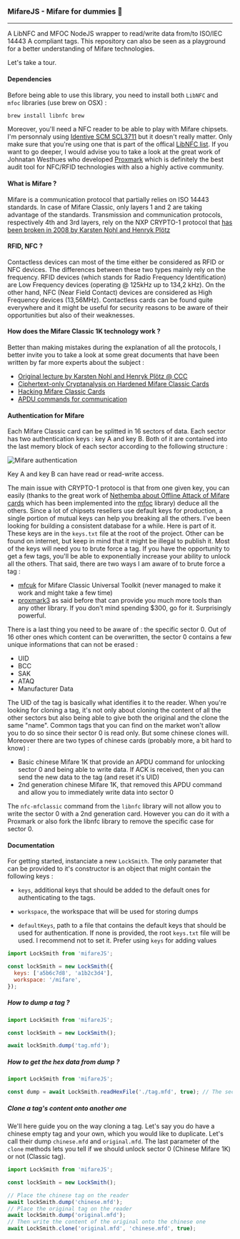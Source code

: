 ### MifareJS - Mifare for dummies :pig:

***

A LibNFC and MFOC NodeJS wrapper to read/write data from/to ISO/IEC 14443 A compliant tags. This repository can also be seen as a playground for a better understanding of Mifare technologies.

Let's take a tour.

#### Dependencies

Before being able to use this library, you need to install both `LibNFC` and `mfoc` libraries (use brew on OSX) :

```bash
brew install libnfc brew
```

Moreover, you'll need a NFC reader to be able to play with Mifare chipsets. I'm personnaly using [Identive SCM SCL3711](https://www.amazon.fr/Identive-905169-SCM-SCL3711-USB/dp/B00G6G1WH2) but it doesn't really matter. Only make sure that you're using one that is part of the offical [LibNFC list](http://nfc-tools.org/index.php?title=Devices_compatibility_matrix). If you want to go deeper, I would advise you to take a look at the great work of Johnatan Westhues who developed [Proxmark](https://github.com/Proxmark/proxmark3/wiki) which is definitely the best audit tool for NFC/RFID technologies with also a highly active community.

#### What is Mifare ?

Mifare is a communication protocol that partially relies on ISO 14443 standards. In case of Mifare Classic, only layers 1 and 2 are taking advantage of the standards. Transmission and communication protocols, respectively 4th and 3rd layers, rely on the NXP CRYPTO-1 protocol that [has been broken in 2008 by Karsten Nohl and Henryk Plötz](https://www.blackhat.com/presentations/bh-usa-08/Nohl/BH_US_08_Nohl_Mifare.pdf)

#### RFID, NFC ?

Contactless devices can most of the time either be considered as RFID or NFC devices. The differences between these two types mainly rely on the frequency. RFID devices (which stands for Radio Frequency Identification) are Low Frequency devices (operating @ 125kHz up to 134,2 kHz). On the other hand, NFC (Near Field Contact) devices are considered as High Frequency devices (13,56MHz). Contactless cards can be found quite everywhere and it might be useful for security reasons to be aware of their opportunities but also of their weaknesses.

#### How does the Mifare Classic 1K technology work ?

Better than making mistakes during the explanation of all the protocols, I better invite you to take a look at some great documents that have been written by far more experts about the subject :
- [Original lecture by Karsten Nohl and Henryk Plötz @ CCC ](https://events.ccc.de/congress/2008/Fahrplan/attachments/1241_081229.25C3.RFIDSecurity.pdf)
- [Ciphertext-only Cryptanalysis on Hardened Mifare Classic
Cards](http://www.cs.ru.nl/~rverdult/Ciphertext-only_Cryptanalysis_on_Hardened_Mifare_Classic_Cards-CCS_2015.pdf)
- [Hacking Mifare Classic Cards](https://www.blackhat.com/docs/sp-14/materials/arsenal/sp-14-Almeida-Hacking-MIFARE-Classic-Cards-Slides.pdf)
- [APDU commands for communication](http://read.pudn.com/downloads157/doc/701059/Mifare%20APDU.pdf)

#### Authentication for Mifare

Each Mifare Classic card can be splitted in 16 sectors of data. Each sector has two authentication keys : key A and key B. Both of it are contained into the last memory block of each sector according to the following structure :

![Mifare authentication](https://img4.hostingpics.net/pics/613126Capturedecran20170809a181719.png)

Key A and key B can have read or read-write access.

The main issue with CRYPTO-1 protocol is that from one given key, you can easily (thanks to the great work of [Nethemba about Offline Attack of Mifare cards](https://nethemba.com/resources/mifare-classic-slides.pdf) which has been implemented into the [mfoc](https://github.com/nfc-tools/mfoc) library) deduce all the others. Since a lot of chipsets resellers use default keys for production, a single portion of mutual keys can help you breaking all the others. I've been looking for building a consistent database for a while. Here is part of it. These keys are in the `keys.txt` file at the root of the project. Other can be found on internet, but keep in mind that it might be illegal to publish it. Most of the keys will need you to brute force a tag. If you have the opportunity to get a few tags, you'll be able to exponentially increase your ability to unlock all the others. That said, there are two ways I am aware of to brute force a tag :

- [mfcuk](https://github.com/nfc-tools/mfcuk) for Mifare Classic Universal Toolkit (never managed to make it work and might take a few time)
- [proxmark3](https://store.ryscc.com/) as said before that can provide you much more tools than any other library. If you don't mind spending $300, go for it. Surprisingly powerful.

There is a last thing you need to be aware of : the specific sector 0. Out of 16 other ones which content can be overwritten, the sector 0 contains a few unique informations that can not be erased :

- UID
- BCC
- SAK
- ATAQ
- Manufacturer Data

The UID of the tag is basically what identifies it to the reader. When you're looking for cloning a tag, it's not only about cloning the content of all the other sectors but also being able to give both the original and the clone the same "name". Common tags that you can find on the market won't allow you to do so since their sector 0 is read only. But some chinese clones will. Moreover there are two types of chinese cards (probably more, a bit hard to know) :

- Basic chinese Mifare 1K that provide an APDU command for unlocking sector 0 and being able to write data. If ACK is received, then you can send the new data to the tag (and reset it's UID)
- 2nd generation chinese Mifare 1K, that removed this APDU command and allow you to immediately write data into sector 0

The `nfc-mfclassic` command from the `libnfc` library will not allow you to write the sector 0 with a 2nd generation card. However you can do it with a Proxmark or also fork the libnfc library to remove the specific case for sector 0.

#### Documentation

For getting started, instanciate a new `LockSmith`. The only parameter that can be provided to it's constructor is an object that might contain the following keys :

- `keys`, additional keys that should be added to the default ones for authenticating to the tags.

- `workspace`, the workspace that will be used for storing dumps

- `defaultKeys`, path to a file that contains the default keys that should be used for authentication. If none is provided, the root `keys.txt` file will be used. I recommend not to set it. Prefer using `keys` for adding values

```javascript
import LockSmith from 'mifareJS';

const lockSmith = new LockSmith({
  keys: ['a5b6c7d8', 'a1b2c3d4'],
  workspace: '/mifare',
});
```

##### How to dump a tag ?

```javascript
import LockSmith from 'mifareJS';

const lockSmith = new LockSmith();

await lockSmith.dump('tag.mfd');
```

##### How to get the hex data from dump ?

```javascript
import LockSmith from 'mifareJS';

const dump = await LockSmith.readHexFile('./tag.mfd', true); // The second parameter can be set to false if you don't want the hex content to be displayed in standard output
```

##### Clone a tag's content onto another one

We'll here guide you on the way cloning a tag. Let's say you do have a chinese empty tag and your own, which you would like to duplicate. Let's call their dump `chinese.mfd` and `original.mfd`. The last parameter of the `clone` methods lets you tell if we should unlock sector 0 (Chinese Mifare 1K) or not (Classic tag).

```javascript
import LockSmith from 'mifareJS';

const lockSmith = new LockSmith();

// Place the chinese tag on the reader
await lockSmith.dump('chinese.mfd');
// Place the original tag on the reader
await lockSmith.dump('original.mfd');
// Then write the content of the original onto the chinese one
await LockSmith.clone('original.mfd', 'chinese.mfd', true);

```
